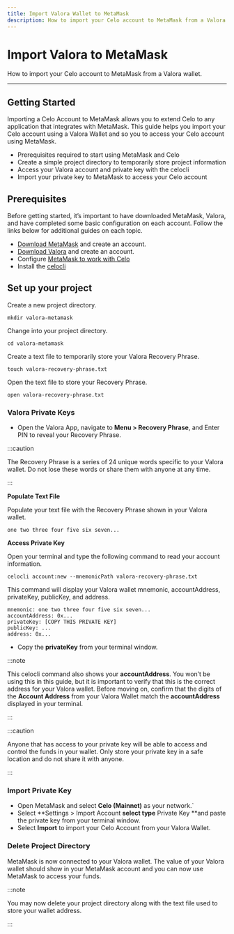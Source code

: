 ```yaml
---
title: Import Valora Wallet to MetaMask
description: How to import your Celo account to MetaMask from a Valora wallet.
---
```


# Import Valora to MetaMask

How to import your Celo account to MetaMask from a Valora wallet.

---

## Getting Started

Importing a Celo Account to MetaMask allows you to extend Celo to any application that integrates with MetaMask. This guide helps you import your Celo account using a Valora Wallet and so you to access your Celo account using MetaMask.

- Prerequisites required to start using MetaMask and Celo
- Create a simple project directory to temporarily store project information
- Access your Valora account and private key with the celocli
- Import your private key to MetaMask to access your Celo account

## Prerequisites

Before getting started, it’s important to have downloaded MetaMask, Valora, and have completed some basic configuration on each account. Follow the links below for additional guides on each topic.

- [Download MetaMask](https://metamask.io/download/) and create an account.
- [Download Valora](https://valoraapp.com/) and create an account.
- Configure [MetaMask to work with Celo](/wallet/metamask/use)
- Install the [celocli](/cli/)

## Set up your project

Create a new project directory.

```
mkdir valora-metamask
```

Change into your project directory.

```
cd valora-metamask
```

Create a text file to temporarily store your Valora Recovery Phrase.

```
touch valora-recovery-phrase.txt
```

Open the text file to store your Recovery Phrase.

```
open valora-recovery-phrase.txt
```

### Valora Private Keys

- Open the Valora App, navigate to **Menu > Recovery Phrase**, and Enter PIN to reveal your Recovery Phrase.

:::caution

The Recovery Phrase is a series of 24 unique words specific to your Valora wallet. Do not lose these words or share them with anyone at any time.

:::

**Populate Text File**

Populate your text file with the Recovery Phrase shown in your Valora wallet.

```
one two three four five six seven...
```

**Access Private Key**

Open your terminal and type the following command to read your account information.

```
celocli account:new --mnemonicPath valora-recovery-phrase.txt
```

This command will display your Valora wallet mnemonic, accountAddress, privateKey, publicKey, and address.

```
mnemonic: one two three four five six seven...
accountAddress: 0x...
privateKey: [COPY THIS PRIVATE KEY]
publicKey: ...
address: 0x...
```

- Copy the **privateKey** from your terminal window.

:::note

This celocli command also shows your <strong>accountAddress</strong>. You won’t be using this in this guide, but it is important to verify that this is the correct address for your Valora wallet. Before moving on, confirm that the digits of the <strong>Account Address</strong> from your Valora Wallet match the <strong>accountAddress</strong> displayed in your terminal.

:::

:::caution

Anyone that has access to your private key will be able to access and control the funds in your wallet. Only store your private key in a safe location and do not share it with anyone.

:::

### Import Private Key

- Open MetaMask and select **Celo (Mainnet)** as your network.`
- Select **Settings > Import Account **select type** Private Key **and paste the private key from your terminal window.
- Select **Import** to import your Celo Account from your Valora Wallet.

### Delete Project Directory

MetaMask is now connected to your Valora wallet. The value of your Valora wallet should show in your MetaMask account and you can now use MetaMask to access your funds.

:::note

You may now delete your project directory along with the text file used to store your wallet address.

:::
